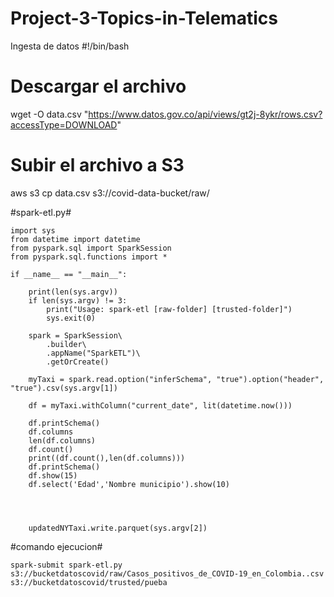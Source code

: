 # Project-3-Topics-in-Telematics

Ingesta de datos 
#!/bin/bash
# Descargar el archivo
wget -O data.csv "https://www.datos.gov.co/api/views/gt2j-8ykr/rows.csv?accessType=DOWNLOAD"
# Subir el archivo a S3
aws s3 cp data.csv s3://covid-data-bucket/raw/


#spark-etl.py#
~~~
import sys
from datetime import datetime
from pyspark.sql import SparkSession
from pyspark.sql.functions import *

if __name__ == "__main__":

    print(len(sys.argv))
    if len(sys.argv) != 3:
        print("Usage: spark-etl [raw-folder] [trusted-folder]")
        sys.exit(0)

    spark = SparkSession\
        .builder\
        .appName("SparkETL")\
        .getOrCreate()

    myTaxi = spark.read.option("inferSchema", "true").option("header", "true").csv(sys.argv[1])

    df = myTaxi.withColumn("current_date", lit(datetime.now()))

    df.printSchema() 
    df.columns
    len(df.columns)
    df.count()
    print((df.count(),len(df.columns)))
    df.printSchema()
    df.show(15)
    df.select('Edad','Nombre municipio').show(10)




    updatedNYTaxi.write.parquet(sys.argv[2])
~~~


#comando ejecucion#
~~~
spark-submit spark-etl.py s3://bucketdatoscovid/raw/Casos_positivos_de_COVID-19_en_Colombia..csv s3://bucketdatoscovid/trusted/pueba
~~~

